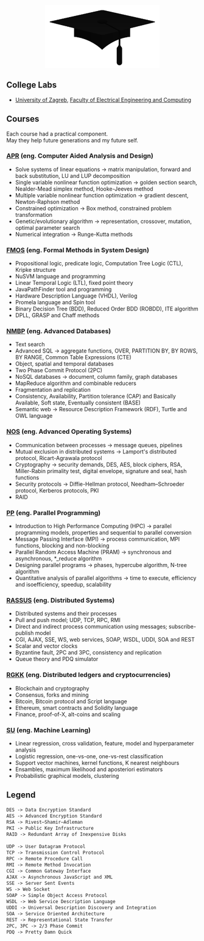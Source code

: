 <p align="center">
  <img width="300" src="images/cap.png" alt="College graduation cap"></a>
</p>

## College Labs

* [University of Zagreb](http://www.unizg.hr/homepage/), [Faculty of Electrical Engineering and Computing](https://www.fer.unizg.hr/en)  

## Courses

Each course had a practical component.  
May they help future generations and my future self.  

### [APR](http://www.fer.unizg.hr/en/course/apr) (eng. Computer Aided Analysis and Design)

* Solve systems of linear equations -> matrix manipulation, forward and back substitution, LU and LUP decomposition
* Single variable nonlinear function optimization -> golden section search, Nealder-Mead simplex method, Hooke-Jeeves method
* Multiple variable nonlinear function optimization -> gradient descent, Newton-Raphson method
* Constrained optimization -> Box method, constrained problem transformation
* Genetic/evolutionary algorithm -> representation, crossover, mutation, optimal parameter search
* Numerical integration -> Runge-Kutta methods

### [FMOS](http://www.fer.unizg.hr/en/course/fmisd) (eng. Formal Methods in System Design)

* Propositional logic, predicate logic, Computation Tree Logic (CTL), Kripke structure
* NuSVM language and programming
* Linear Temporal Logic (LTL), fixed point theory
* JavaPathFinder tool and programming
* Hardware Description Language (VHDL), Verilog
* Promela language and Spin tool
* Binary Decision Tree (BDD), Reduced Order BDD (ROBDD), ITE algorithm
* DPLL, GRASP and Chaff methods

### [NMBP](https://www.fer.unizg.hr/en/course/advdat) (eng. Advanced Databases)

* Text search  
* Advanced SQL -> aggregate functions, OVER, PARTITION BY, BY ROWS, BY RANGE, Common Table Expressions (CTE)  
* Object, spatial and temporal databases  
* Two Phase Commit Protocol (2PC)  
* NoSQL databases -> document, column family, graph databases  
* MapReduce algorithm and combinable reducers  
* Fragmentation and replication  
* Consistency, Availability, Partition tolerance (CAP) and Basically Available, Soft state, Eventually consistent (BASE)  
* Semantic web -> Resource Description Framework (RDF), Turtle and OWL language  

### [NOS](http://www.fer.unizg.hr/en/course/aos) (eng. Advanced Operating Systems)

* Communication between processes -> message queues, pipelines
* Mutual exclusion in distributed systems -> Lamport's distributed protocol, Ricart-Agrawala protocol
* Cryptography -> security demands, DES, AES, block ciphers, RSA, Miller-Rabin primality test, digital envelope, signature and seal, hash functions
* Security protocols -> Diffie-Hellman protocol, Needham–Schroeder protocol, Kerberos protocols, PKI
* RAID

### [PP](http://www.fer.unizg.hr/en/course/parpro) (eng. Parallel Programming)

* Introduction to High Performance Computing (HPC) -> parallel programming models, properties and sequential to parallel conversion
* Message Passing Interface (MPI) -> process communication, MPI functions, blocking and non-blocking
* Parallel Random Access Machine (PRAM) -> synchronous and asynchronous, *_reduce algorithm
* Designing parallel programs -> phases, hypercube algorithm, N-tree algorithm
* Quantitative analysis of parallel algorithms -> time to execute, efficiency and isoefficiency, speedup, scalability

### [RASSUS](https://www.fer.unizg.hr/en/course/dissys) (eng. Distributed Systems)

* Distributed systems and their processes
* Pull and push model; UDP, TCP, RPC, RMI
* Direct and indirect process communication using messages; subscribe-publish model  
* CGI, AJAX, SSE, WS, web services, SOAP, WSDL, UDDI, SOA and REST
* Scalar and vector clocks
* Byzantine fault, 2PC and 3PC, consistency and replication
* Queue theory and PDQ simulator

### [RGKK](https://www.fer.unizg.hr/en/course/rgkk) (eng. Distributed ledgers and cryptocurrencies)

* Blockchain and cryptography
* Consensus, forks and mining
* Bitcoin, Bitcoin protocol and Script language
* Ethereum, smart contracts and Solidity language
* Finance, proof-of-X, alt-coins and scaling

### [SU](http://www.fer.unizg.hr/en/course/su) (eng. Machine Learning)

* Linear regression, cross validation, feature, model and hyperparameter analysis
* Logistic regression, one-vs-one, one-vs-rest classification
* Support vector machines, kernel functions, K nearest neighbours
* Ensambles, maximum likelihood and aposteriori estimators
* Probabilistic graphical models, clustering

## Legend

```
DES -> Data Encryption Standard
AES -> Advanced Encryption Standard
RSA -> Rivest–Shamir–Adleman
PKI -> Public Key Infrastructure
RAID -> Redundant Array of Inexpensive Disks

UDP -> User Datagram Protocol
TCP -> Transmission Control Protocol
RPC -> Remote Procedure Call
RMI -> Remote Method Invocation
CGI -> Common Gateway Interface
AJAX -> Asynchronous JavaScript and XML
SSE -> Server Sent Events
WS -> Web Socket
SOAP -> Simple Object Access Protocol
WSDL -> Web Service Description Language
UDDI -> Universal Description Discovery and Integration
SOA -> Service Oriented Architecture
REST -> Representational State Transfer
2PC, 3PC -> 2/3 Phase Commit
PDQ -> Pretty Damn Quick
```

